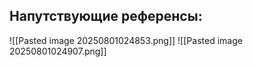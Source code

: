 ## Напутствующие референсы:

![[Pasted image 20250801024853.png]]
![[Pasted image 20250801024907.png]]